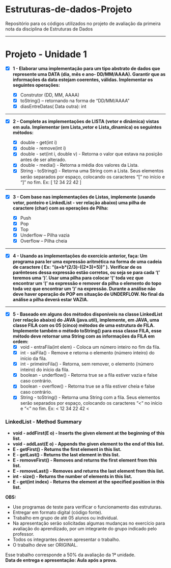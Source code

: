 # Estruturas-de-dados-Projeto
Repositório para os códigos utilizados no projeto de avaliação da primeira nota da disciplina de Estruturas de Dados
- - - - 
# Projeto - Unidade 1 #

- [X] __1 - Elaborar uma implementação para um tipo abstrato de dados que represente uma DATA (dia, mês e ano- DD/MM/AAAA). Garantir que as informações da data estejam coerentes, válidas. Implementar os seguintes operações:__

  - [X] Construtor (DD, MM, AAAA)
  - [X] toString() – retornando na forma de “DD/MM/AAAA” 
  - [X] diasEntreDatas( Data outra): int

- - - - 
- [X] __2 - Complete as implementações de LISTA (vetor e dinâmica) vistas em aula. Implementar (em Lista_vetor e Lista_dinamica)  os seguintes métodos:__

  - [X] double  - get(int i)
  - [X] double  - remove(int i)
  - [X] double  - set(int i, double v) - Retorna o valor que estava na posição antes de ser alterado.
  - [X] double  - media() - Retorna a média dos valores da Lista.
  - [X] String  - toString() - Retorna uma String com a Lista. Seus elementos serão separados por espaço, colocando os caracteres “[“ no início e “]” no fim. Ex: [ 12 34 22 42 ]

- - - - 

- [X] __3 - Com base nas implementações de Listas, implemente (usando vetor, ponteiro e LinkedList - ver relação abaixo) uma pilha de caractere (char) com as operações de Pilha:__
  
  - [X] Push
  - [X] Pop
  - [X] Top
  - [X] Underflow – Pilha vazia
  - [X] Overflow – Pilha cheia 

- - - - 

- [X] __4 - Usando as implementações do exercício anterior, faça: Um programa para ler uma expressão aritmética na forma de uma cadeia de caractere ( Ex: “(a+b*(2/3)-((2*3)+5))” ). Verificar de os parênteses dessa expressão estão corretos, ou seja se para cada ‘(’ teremos uma ‘)’. Usar uma pilha para colocar ‘(’ toda vez que encontrar um ‘(’ na expressão e remover da pilha o elemento do topo toda vez que encontrar um ‘)’  na expressão. Durante a análise não deve haver operação de POP em situação de UNDERFLOW. No final da análise a pilha deverá estar VAZIA.__
  
- - - - 

- [X] __5 - Baseado em alguns dos métodos disponíveis na classe LinkedList (ver relação abaixo) do JAVA (java.util), implemente, em JAVA, uma classe FILA com os 05 (cinco) métodos de uma estrutura de FILA. Implemente também o método toString() para essa classe FILA, esse método deve retornar uma String com as informações da FILA em ordem:__
  - [X] void - entraFila(int elem) - Coloca um número inteiro no fim da fila.
  - [X] int - saiFila() - Remove e retorna o elemento (número inteiro) do início da fila.
  - [X] int - primeiroFila() - Retorna, sem remover, o elemento (número inteiro) do início da fila.
  - [X] boolean - underflow() - Retorna true se a fila estiver vazia e false caso contrário.
  - [X] boolean - overflow() - Retorna true se a fila estiver cheia e false caso contrário.
  - [X] String - toString() - Retorna uma String com a fila. Seus elementos serão separados por espaço, colocando os caracteres “<“ no início e “<” no fim. Ex: < 12 34 22 42 < 

### LinkedList - Method Summary ###
  - __void - addFirst(E o) - Inserts the given element at the beginning of this list.__
  - __void - addLast(E o) - Appends the given element to the end of this list.__
  - __E - getFirst() - Returns the first element in this list.__
  - __E - getLast() - Returns the last element in this list.__
  - __E - removeFirst() - Removes and returns the first element from this list.__
  - __E - removeLast() - Removes and returns the last element from this list.__
  - __int - size() - Returns the number of elements in this list.__
  - __E - get(int index) - Returns the element at the specified position in this list.__

__OBS:__
  - Use programas de teste para verificar o funcionamento das estruturas.
  - Entregar em formato digital (código fonte).
  - Trabalho em grupo de até 05 alunos ou individual.
  - Na apresentação serão solicitadas algumas mudanças no exercício para avaliação do aprendizado, por um integrante do grupo indicado pelo professor.
  - Todos os integrantes devem apresentar o trabalho.
  - O trabalho deve ser ORIGINAL.

Esse trabalho corresponde a 50% da avaliação da 1ª unidade.  
__Data de entrega e apresentação: Aula após a prova.__



 

  

